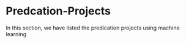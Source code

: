 # Predcation-Projects
In this section, we have listed the  predication projects using machine learning 
